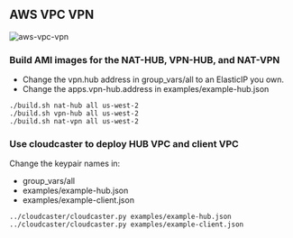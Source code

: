 ## AWS VPC VPN

![aws-vpc-vpn](https://raw.githubusercontent.com/WrathOfChris/ops/master/aws-vpc-vpn/examples/aws-vpc-vpn.png)

### Build AMI images for the NAT-HUB, VPN-HUB, and NAT-VPN
- Change the vpn.hub address in group_vars/all to an ElasticIP you own.
- Change the apps.vpn-hub.address in examples/example-hub.json

```
./build.sh nat-hub all us-west-2
./build.sh vpn-hub all us-west-2
./build.sh nat-vpn all us-west-2
```

### Use cloudcaster to deploy HUB VPC and client VPC
Change the keypair names in:

- group_vars/all
- examples/example-hub.json
- examples/example-client.json

```
../cloudcaster/cloudcaster.py examples/example-hub.json
../cloudcaster/cloudcaster.py examples/example-client.json
```
